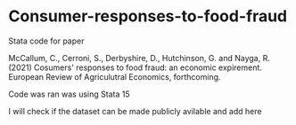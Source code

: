 # Consumer-responses-to-food-fraud
Stata code for paper 

McCallum, C., Cerroni, S., Derbyshire, D., Hutchinson, G. and Nayga, R. (2021) Cosumers' responses to food fraud: an economic expirement. European Review of Agriculutral Economics, forthcoming.

Code was ran was using Stata 15 

I will check if the dataset can be made publicly avilable and add here
